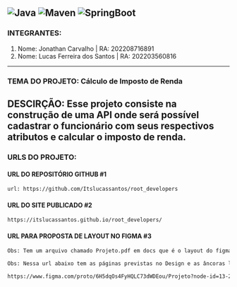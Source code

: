 ![Java](https://img.shields.io/static/v1?label=Java&message=17&color=blue)
![Maven](https://img.shields.io/static/v1?label=Maven&message=3.6.3&color=blue)
![SpringBoot](https://img.shields.io/static/v1?label=Spring&message=3.1.2&color=blue)
---
### INTEGRANTES: 
1. Nome: Jonathan Carvalho | RA: 202208716891
2. Nome: Lucas Ferreira dos Santos | RA: 202203560816
---
### TEMA DO PROJETO: Cálculo de Imposto de Renda
DESCIRÇÃO: Esse projeto consiste na construção de uma API onde será possível cadastrar o funcionário com seus 
respectivos atributos e calcular o imposto de renda.
---
### URLS DO PROJETO:

#### URL DO REPOSITÓRIO GITHUB #1
```bash
url: https://github.com/Itslucassantos/root_developers
```
#### URL DO SITE PUBLICADO #2
```bash
https://itslucassantos.github.io/root_developers/
```
#### URL PARA PROPOSTA DE LAYOUT NO FIGMA #3
```bash
Obs: Tem um arquivo chamado Projeto.pdf em docs que é o layout do figma, caso queira olhar o layout por lá!

Obs: Nessa url abaixo tem as páginas previstas no Design e as âncoras ligando todas as páginas:

https://www.figma.com/proto/6H5dqOs4FyHQLC73dWDEou/Projeto?node-id=13-25
```


